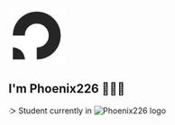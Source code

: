 <img src="phoenix226logo.png" alt="Phoenix226 logo" width="100"/>

## I'm Phoenix226 👋🧑‍💻
ᑀ Student currently in <img src="[phoenix226logo.png](https://instagram.fsin14-1.fna.fbcdn.net/v/t51.2885-19/281347394_1088642448386633_7565011052557590429_n.jpg?_nc_ht=instagram.fsin14-1.fna.fbcdn.net&_nc_cat=105&_nc_ohc=LbnoCbcaFUAQ7kNvgE2Uxf8&_nc_gid=312c182d675b49e2adba6fe9861829b7&edm=AFg4Q8wBAAAA&ccb=7-5&oh=00_AYArzI-qU7QreBIk0KTa9GgZUM5KyQ2TDbpzyTZtuOsTyg&oe=66E4DC43&_nc_sid=0b30b7)" alt="Phoenix226 logo" width="100"/>

<!--
**Phoenix226gd/phoenix226gd** is a ✨ _special_ ✨ repository because its `README.md` (this file) appears on your GitHub profile.

Here are some ideas to get you started:

- 🔭 I’m currently working on ...
- 🌱 I’m currently learning ...
- 👯 I’m looking to collaborate on ...
- 🤔 I’m looking for help with ...
- 💬 Ask me about ...
- 📫 How to reach me: ...
- 😄 Pronouns: ...
- ⚡ Fun fact: ...
-->
